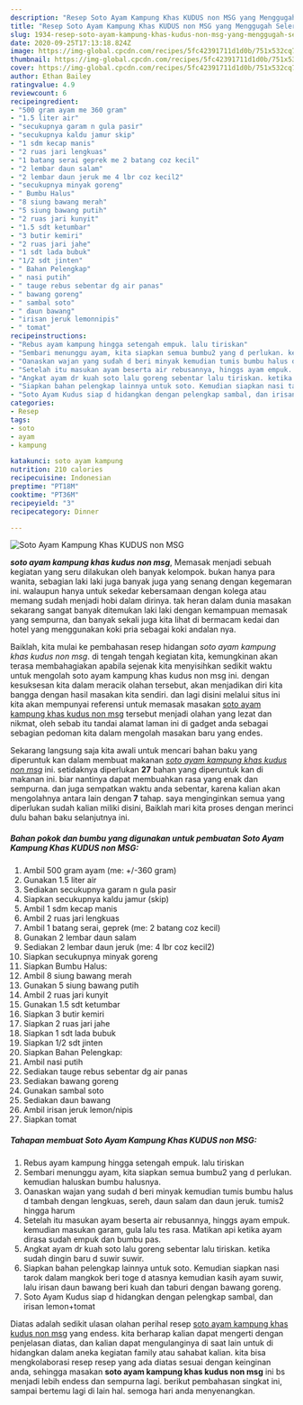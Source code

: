 ```yaml
---
description: "Resep Soto Ayam Kampung Khas KUDUS non MSG yang Menggugah Selera"
title: "Resep Soto Ayam Kampung Khas KUDUS non MSG yang Menggugah Selera"
slug: 1934-resep-soto-ayam-kampung-khas-kudus-non-msg-yang-menggugah-selera
date: 2020-09-25T17:13:18.824Z
image: https://img-global.cpcdn.com/recipes/5fc42391711d1d0b/751x532cq70/soto-ayam-kampung-khas-kudus-non-msg-foto-resep-utama.jpg
thumbnail: https://img-global.cpcdn.com/recipes/5fc42391711d1d0b/751x532cq70/soto-ayam-kampung-khas-kudus-non-msg-foto-resep-utama.jpg
cover: https://img-global.cpcdn.com/recipes/5fc42391711d1d0b/751x532cq70/soto-ayam-kampung-khas-kudus-non-msg-foto-resep-utama.jpg
author: Ethan Bailey
ratingvalue: 4.9
reviewcount: 6
recipeingredient:
- "500 gram ayam me 360 gram"
- "1.5 liter air"
- "secukupnya garam n gula pasir"
- "secukupnya kaldu jamur skip"
- "1 sdm kecap manis"
- "2 ruas jari lengkuas"
- "1 batang serai geprek me 2 batang coz kecil"
- "2 lembar daun salam"
- "2 lembar daun jeruk me 4 lbr coz kecil2"
- "secukupnya minyak goreng"
- " Bumbu Halus"
- "8 siung bawang merah"
- "5 siung bawang putih"
- "2 ruas jari kunyit"
- "1.5 sdt ketumbar"
- "3 butir kemiri"
- "2 ruas jari jahe"
- "1 sdt lada bubuk"
- "1/2 sdt jinten"
- " Bahan Pelengkap"
- " nasi putih"
- " tauge rebus sebentar dg air panas"
- " bawang goreng"
- " sambal soto"
- " daun bawang"
- "irisan jeruk lemonnipis"
- " tomat"
recipeinstructions:
- "Rebus ayam kampung hingga setengah empuk. lalu tiriskan"
- "Sembari menunggu ayam, kita siapkan semua bumbu2 yang d perlukan. kemudian haluskan bumbu halusnya."
- "Oanaskan wajan yang sudah d beri minyak kemudian tumis bumbu halus d tambah dengan lengkuas, sereh, daun salam dan daun jeruk. tumis2 hingga harum"
- "Setelah itu masukan ayam beserta air rebusannya, hinggs ayam empuk. kemudian masukan garam, gula lalu tes rasa. Matikan api ketika ayam dirasa sudah empuk dan bumbu pas."
- "Angkat ayam dr kuah soto lalu goreng sebentar lalu tiriskan. ketika sudah dingin baru d suwir suwir."
- "Siapkan bahan pelengkap lainnya untuk soto. Kemudian siapkan nasi tarok dalam mangkok beri toge d atasnya kemudian kasih ayam suwir, lalu irisan daun bawang beri kuah dan taburi dengan bawang goreng."
- "Soto Ayam Kudus siap d hidangkan dengan pelengkap sambal, dan irisan lemon+tomat"
categories:
- Resep
tags:
- soto
- ayam
- kampung

katakunci: soto ayam kampung 
nutrition: 210 calories
recipecuisine: Indonesian
preptime: "PT18M"
cooktime: "PT36M"
recipeyield: "3"
recipecategory: Dinner

---
```



![Soto Ayam Kampung Khas KUDUS non MSG](https://img-global.cpcdn.com/recipes/5fc42391711d1d0b/751x532cq70/soto-ayam-kampung-khas-kudus-non-msg-foto-resep-utama.jpg)

<b><i>soto ayam kampung khas kudus non msg</i></b>, Memasak menjadi sebuah kegiatan yang seru dilakukan oleh banyak kelompok. bukan hanya para wanita, sebagian laki laki juga banyak juga yang senang dengan kegemaran ini. walaupun hanya untuk sekedar kebersamaan dengan kolega atau memang sudah menjadi hobi dalam dirinya. tak heran dalam dunia masakan sekarang sangat banyak ditemukan laki laki dengan kemampuan memasak yang sempurna, dan banyak sekali juga kita lihat di bermacam kedai dan hotel yang menggunakan koki pria sebagai koki andalan nya.

Baiklah, kita mulai ke pembahasan resep hidangan <i>soto ayam kampung khas kudus non msg</i>. di tengah tengah kegiatan kita, kemungkinan akan terasa membahagiakan apabila sejenak kita menyisihkan sedikit waktu untuk mengolah soto ayam kampung khas kudus non msg ini. dengan kesuksesan kita dalam meracik olahan tersebut, akan menjadikan diri kita bangga dengan hasil masakan kita sendiri. dan lagi disini melalui situs ini kita akan mempunyai referensi untuk memasak masakan <u>soto ayam kampung khas kudus non msg</u> tersebut menjadi olahan yang lezat dan nikmat, oleh sebab itu tandai alamat laman ini di gadget anda sebagai sebagian pedoman kita dalam mengolah masakan baru yang endes.




Sekarang langsung saja kita awali untuk mencari bahan baku yang diperuntuk kan dalam membuat makanan <u><i>soto ayam kampung khas kudus non msg</i></u> ini. setidaknya diperlukan <b>27</b> bahan yang diperuntuk kan di makanan ini. biar nantinya dapat membuahkan rasa yang enak dan sempurna. dan juga sempatkan waktu anda sebentar, karena kalian akan mengolahnya antara lain dengan <b>7</b> tahap. saya menginginkan semua yang diperlukan sudah kalian miliki disini, Baiklah mari kita proses dengan merinci dulu bahan baku selanjutnya ini.

<!--inarticleads1-->

##### Bahan pokok dan bumbu yang digunakan untuk pembuatan Soto Ayam Kampung Khas KUDUS non MSG:

1. Ambil 500 gram ayam (me: +/-360 gram)
1. Gunakan 1.5 liter air
1. Sediakan secukupnya garam n gula pasir
1. Siapkan secukupnya kaldu jamur (skip)
1. Ambil 1 sdm kecap manis
1. Ambil 2 ruas jari lengkuas
1. Ambil 1 batang serai, geprek (me: 2 batang coz kecil)
1. Gunakan 2 lembar daun salam
1. Sediakan 2 lembar daun jeruk (me: 4 lbr coz kecil2)
1. Siapkan secukupnya minyak goreng
1. Siapkan  Bumbu Halus:
1. Ambil 8 siung bawang merah
1. Gunakan 5 siung bawang putih
1. Ambil 2 ruas jari kunyit
1. Gunakan 1.5 sdt ketumbar
1. Siapkan 3 butir kemiri
1. Siapkan 2 ruas jari jahe
1. Siapkan 1 sdt lada bubuk
1. Siapkan 1/2 sdt jinten
1. Siapkan  Bahan Pelengkap:
1. Ambil  nasi putih
1. Sediakan  tauge rebus sebentar dg air panas
1. Sediakan  bawang goreng
1. Gunakan  sambal soto
1. Sediakan  daun bawang
1. Ambil irisan jeruk lemon/nipis
1. Siapkan  tomat




<!--inarticleads2-->

##### Tahapan membuat Soto Ayam Kampung Khas KUDUS non MSG:

1. Rebus ayam kampung hingga setengah empuk. lalu tiriskan
1. Sembari menunggu ayam, kita siapkan semua bumbu2 yang d perlukan. kemudian haluskan bumbu halusnya.
1. Oanaskan wajan yang sudah d beri minyak kemudian tumis bumbu halus d tambah dengan lengkuas, sereh, daun salam dan daun jeruk. tumis2 hingga harum
1. Setelah itu masukan ayam beserta air rebusannya, hinggs ayam empuk. kemudian masukan garam, gula lalu tes rasa. Matikan api ketika ayam dirasa sudah empuk dan bumbu pas.
1. Angkat ayam dr kuah soto lalu goreng sebentar lalu tiriskan. ketika sudah dingin baru d suwir suwir.
1. Siapkan bahan pelengkap lainnya untuk soto. Kemudian siapkan nasi tarok dalam mangkok beri toge d atasnya kemudian kasih ayam suwir, lalu irisan daun bawang beri kuah dan taburi dengan bawang goreng.
1. Soto Ayam Kudus siap d hidangkan dengan pelengkap sambal, dan irisan lemon+tomat




Diatas adalah sedikit ulasan olahan perihal resep <u>soto ayam kampung khas kudus non msg</u> yang endess. kita berharap kalian dapat mengerti dengan penjelasan diatas, dan kalian dapat mengulanginya di saat lain untuk di hidangkan dalam aneka kegiatan family atau sahabat kalian. kita bisa mengkolaborasi resep resep yang ada diatas sesuai dengan keinginan anda, sehingga masakan <b>soto ayam kampung khas kudus non msg</b> ini bs menjadi lebih endess dan sempurna lagi. berikut pembahasan singkat ini, sampai bertemu lagi di lain hal. semoga hari anda menyenangkan.

